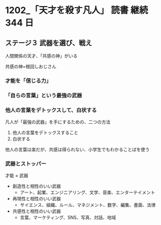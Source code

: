 # 1202\_「天才を殺す凡人」 読書 継続 344 日

## ステージ３ 武器を選び、戦え

人間関係の天才、「共感の神」がいる

共感の神=根回しおじさん

### 才能を「信じる力」

### 「自らの言葉」という最強の武器

### 他人の言葉をデトックスして、白状する

凡人が「最強の武器」を手にするための、二つの方法

1. 他人の言葉をデトックスすること
2. 白状する

他人の言葉は楽だが、共感は得られない、小学生でもわかることばを使う

### 武器とストッパー

才能 × 武器

- 創造性と相性のいい武器
  - アート、起業、エンジニアリング、文学、音楽、エンターテイメント
- 再現性と相性のいい武器
  - サイエンス、組織、ルール、マネジメント、数字、編集、書面、法律
- 共感性と相性のいい武器
  - 言葉、マーケティング、SNS、写真、対話、地域
